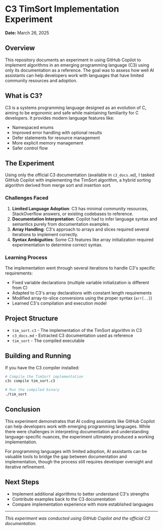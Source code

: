 # C3 TimSort Implementation Experiment

**Date:** March 26, 2025

## Overview

This repository documents an experiment in using GitHub Copilot to implement algorithms in an emerging programming language (C3) using only its documentation as a reference. The goal was to assess how well AI assistants can help developers work with languages that have limited community resources and adoption.

## What is C3?

C3 is a systems programming language designed as an evolution of C, aiming to be ergonomic and safe while maintaining familiarity for C developers. It provides modern language features like:

- Namespaced enums
- Improved error handling with optional results
- Defer statements for resource management
- More explicit memory management
- Safer control flow

## The Experiment

Using only the official C3 documentation (available in `c3_docs.md`), I tasked GitHub Copilot with implementing the TimSort algorithm, a hybrid sorting algorithm derived from merge sort and insertion sort.

### Challenges Faced

1. **Limited Language Adoption**: C3 has minimal community resources, StackOverflow answers, or existing codebases to reference.
2. **Documentation Interpretation**: Copilot had to infer language syntax and semantics purely from documentation examples.
3. **Array Handling**: C3's approach to arrays and slices required several iterations to implement correctly.
4. **Syntax Ambiguities**: Some C3 features like array initialization required experimentation to determine correct syntax.

### Learning Process

The implementation went through several iterations to handle C3's specific requirements:
- Fixed variable declarations (multiple variable initialization is different from C)
- Adapted to C3's array declarations with constant length requirements
- Modified array-to-slice conversions using the proper syntax (`arr[..]`)
- Learned C3's compilation and execution model

## Project Structure

- `tim_sort.c3` - The implementation of the TimSort algorithm in C3
- `c3_docs.md` - Extracted C3 documentation used as reference
- `tim_sort` - The compiled executable

## Building and Running

If you have the C3 compiler installed:

```bash
# Compile the TimSort implementation
c3c compile tim_sort.c3

# Run the compiled binary
./tim_sort
```

## Conclusion

This experiment demonstrates that AI coding assistants like GitHub Copilot can help developers work with emerging programming languages. While there were challenges in interpreting documentation and understanding language-specific nuances, the experiment ultimately produced a working implementation.

For programming languages with limited adoption, AI assistants can be valuable tools to bridge the gap between documentation and implementation, though the process still requires developer oversight and iterative refinement.

## Next Steps

- Implement additional algorithms to better understand C3's strengths
- Contribute examples back to the C3 documentation
- Compare implementation experience with more established languages

---

*This experiment was conducted using GitHub Copilot and the official C3 documentation.*